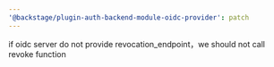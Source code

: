 ```yaml
---
'@backstage/plugin-auth-backend-module-oidc-provider': patch
---
```


if oidc server do not provide revocation_endpoint，we should not call revoke function

